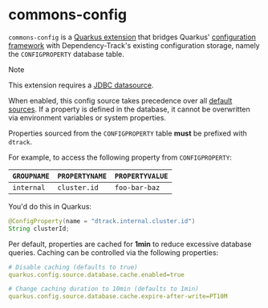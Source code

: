 # commons-config

`commons-config` is a [Quarkus extension] that bridges Quarkus' [configuration framework]
with Dependency-Track's existing configuration storage, namely the `CONFIGPROPERTY` database table.

> [!NOTE]
> This extension requires a [JDBC datasource].

When enabled, this config source takes precedence over all [default sources].
If a property is defined in the database, it cannot be overwritten via environment variables or system properties.

Properties sourced from the `CONFIGPROPERTY` table **must** be prefixed with `dtrack`.

For example, to access the following property from `CONFIGPROPERTY`:

| `GROUPNAME` | `PROPERTYNAME` | `PROPERTYVALUE` |
|:------------|:---------------|:----------------|
| `internal`  | `cluster.id`   | `foo-bar-baz`   |

You'd do this in Quarkus:

```java
@ConfigProperty(name = "dtrack.internal.cluster.id")
String clusterId;
```

Per default, properties are cached for **1min** to reduce excessive database queries.
Caching can be controlled via the following properties:

```yml
# Disable caching (defaults to true)
quarkus.config.source.database.cache.enabled=true

# Change caching duration to 10min (defaults to 1min)
quarkus.config.source.database.cache.expire-after-write=PT10M
```

[JDBC datasource]: https://quarkus.io/guides/datasource#configure-a-jdbc-datasource
[Quarkus extension]: https://quarkus.io/guides/writing-extensions
[configuration framework]: https://quarkus.io/guides/config-reference
[default sources]: https://quarkus.io/guides/config-reference#configuration-sources
